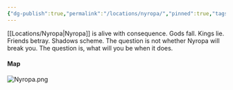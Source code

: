 ```yaml
---
{"dg-publish":true,"permalink":"/locations/nyropa/","pinned":true,"tags":["City","Lore"]}
---
```


[[Locations/Nyropa\|Nyropa]] is alive with consequence. Gods fall. Kings lie. Friends betray. Shadows scheme.
The question is not whether Nyropa will break you. The question is, what will you be when it does.

#### Map
![Nyropa.png](/img/user/Pictures/Nyropa.png)

